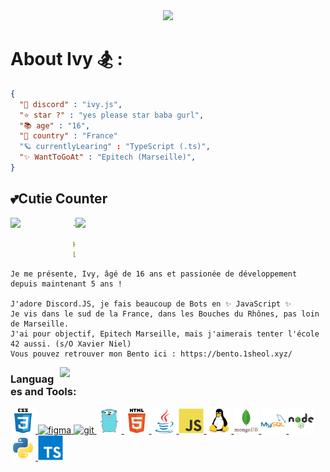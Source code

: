 <div align="center">
  <img src="sakura.gif" />
</div>



# About Ivy 🏂 : 
```json
{
  "🌸 discord" : "ivy.js", 
  "⭐ star ?" : "yes please star baba gurl",
  "📚 age" : "16",
  "🏴 country" : "France"
  "🪐 currentlyLearing" : "TypeScript (.ts)",
  "✨ WantToGoAt" : "Epitech (Marseille)",
}
```

## **💕Cutie Counter**
<a href="https://discord.com/users/921126770340683886"><img align="right" width=400 src="https://count.getloli.com/get/@Ivy-js?theme=rule34"></a>
<a href="https://github.com/ivy-js"><img align="left" width="100" src="https://cdn.discordapp.com/avatars/1114616280138395738/59b4574eee32410de3b45f652b7b038c.webp?size=1024&format=webp&width=409&height=409"></a>

```yaml
Jvous vois ceux qui visitent :^)

Hehe~ another cutie has been caught.
Let me introduce myself ⏬
```


```
Je me présente, Ivy, âgé de 16 ans et passionée de développement depuis maintenant 5 ans ! 

J'adore Discord.JS, je fais beaucoup de Bots en ✨ JavaScript ✨
Je vis dans le sud de la France, dans les Bouches du Rhônes, pas loin de Marseille.
J'ai pour objectif, Epitech Marseille, mais j'aimerais tenter l'école 42 aussi. (s/O Xavier Niel)
Vous pouvez retrouver mon Bento ici : https://bento.1sheol.xyz/
```

<a href="https://discord.com/users/1114616280138395738"><img align="right" width="425" src="https://lanyard.kyrie25.me/api/1114616280138395738?imgStyle=square&gradient=e9d6d5-e9d6d5-f3b1b4-ffffff&bg=0d1117"></a>
</p>
<h3 align="left">Languages and Tools:</h3>
<p align="left"> <a href="https://www.w3schools.com/css/" target="_blank" rel="noreferrer"> <img src="https://raw.githubusercontent.com/devicons/devicon/master/icons/css3/css3-original-wordmark.svg" alt="css3" width="40" height="40"/> </a> <a href="https://www.figma.com/" target="_blank" rel="noreferrer"> <img src="https://www.vectorlogo.zone/logos/figma/figma-icon.svg" alt="figma" width="40" height="40"/> </a> <a href="https://git-scm.com/" target="_blank" rel="noreferrer"> <img src="https://www.vectorlogo.zone/logos/git-scm/git-scm-icon.svg" alt="git" width="40" height="40"/> </a> <a href="https://golang.org" target="_blank" rel="noreferrer"> <img src="https://raw.githubusercontent.com/devicons/devicon/master/icons/go/go-original.svg" alt="go" width="40" height="40"/> </a> <a href="https://www.w3.org/html/" target="_blank" rel="noreferrer"> <img src="https://raw.githubusercontent.com/devicons/devicon/master/icons/html5/html5-original-wordmark.svg" alt="html5" width="40" height="40"/> </a> <a href="https://www.java.com" target="_blank" rel="noreferrer"> <img src="https://raw.githubusercontent.com/devicons/devicon/master/icons/java/java-original.svg" alt="java" width="40" height="40"/> </a> <a href="https://developer.mozilla.org/en-US/docs/Web/JavaScript" target="_blank" rel="noreferrer"> <img src="https://raw.githubusercontent.com/devicons/devicon/master/icons/javascript/javascript-original.svg" alt="javascript" width="40" height="40"/> </a> <a href="https://www.linux.org/" target="_blank" rel="noreferrer"> <img src="https://raw.githubusercontent.com/devicons/devicon/master/icons/linux/linux-original.svg" alt="linux" width="40" height="40"/> </a> <a href="https://www.mongodb.com/" target="_blank" rel="noreferrer"> <img src="https://raw.githubusercontent.com/devicons/devicon/master/icons/mongodb/mongodb-original-wordmark.svg" alt="mongodb" width="40" height="40"/> </a> <a href="https://www.mysql.com/" target="_blank" rel="noreferrer"> <img src="https://raw.githubusercontent.com/devicons/devicon/master/icons/mysql/mysql-original-wordmark.svg" alt="mysql" width="40" height="40"/> </a> <a href="https://nodejs.org" target="_blank" rel="noreferrer"> <img src="https://raw.githubusercontent.com/devicons/devicon/master/icons/nodejs/nodejs-original-wordmark.svg" alt="nodejs" width="40" height="40"/> </a> <a href="https://www.python.org" target="_blank" rel="noreferrer"> <img src="https://raw.githubusercontent.com/devicons/devicon/master/icons/python/python-original.svg" alt="python" width="40" height="40"/> </a> <a href="https://www.typescriptlang.org/" target="_blank" rel="noreferrer"> <img src="https://raw.githubusercontent.com/devicons/devicon/master/icons/typescript/typescript-original.svg" alt="typescript" width="40" height="40"/> </a> </p>



